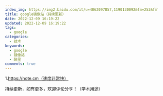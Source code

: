 ```yaml
---
index_img: https://img2.baidu.com/it/u=4062097857,1190130092&fm=253&fmt=auto&app=138&f=GIF?w=400&h=225
title: google镜像站（持续更新）
date: 2022-12-09 16:19:22
updated: 2022-12-09 16:19:22
tags:
  - google
categories:
  - 技术
keywords:
  - google
  - 镜像站
  - 醉里
comments: true
---
```

1.https://note.cm（速度非常快）

持续更新，如有更多，欢迎评论分享！（学术用途）
